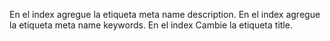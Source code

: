 En el index agregue la etiqueta meta name description.
En el index agregue la etiqueta meta name keywords.
En el index Cambie la etiqueta title.
